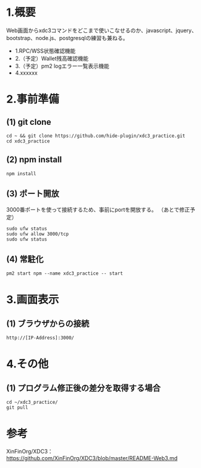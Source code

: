 # 1.概要
Web画面からxdc3コマンドをどこまで使いこなせるのか、javascript、jquery、bootstrap、node.js、postgresqlの練習も兼ねる。<br>
* 1.RPC/WSS状態確認機能<br>
* 2.（予定）Wallet残高確認機能<br>
* 3.（予定）pm2 logエラー一覧表示機能<br>
* 4.xxxxxx

# 2.事前準備
## (1) git clone
```
cd ~ && git clone https://github.com/hide-plugin/xdc3_practice.git
cd xdc3_practice
```
## (2) npm install
```
npm install
```
## (3) ポート開放
3000番ポートを使って接続するため、事前にportを開放する。
（あとで修正予定）
```
sudo ufw status
sudo ufw allow 3000/tcp
sudo ufw status
```
## (4) 常駐化
```
pm2 start npm --name xdc3_practice -- start
```

# 3.画面表示
## (1) ブラウザからの接続
```
http://[IP-Address]:3000/
```

# 4.その他
## (1) プログラム修正後の差分を取得する場合
```
cd ~/xdc3_practice/
git pull
```
# 参考
XinFinOrg/XDC3：https://github.com/XinFinOrg/XDC3/blob/master/README-Web3.md
